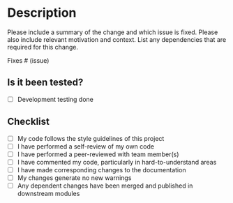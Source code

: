 # Description

Please include a summary of the change and which issue is fixed. Please also include relevant motivation and context.
List any dependencies that are required for this change.

Fixes # (issue)

## Is it been tested?

- [ ] Development testing done

## Checklist

- [ ] My code follows the style guidelines of this project
- [ ] I have performed a self-review of my own code
- [ ] I have performed a peer-reviewed with team member(s)
- [ ] I have commented my code, particularly in hard-to-understand areas
- [ ] I have made corresponding changes to the documentation
- [ ] My changes generate no new warnings
- [ ] Any dependent changes have been merged and published in downstream modules
